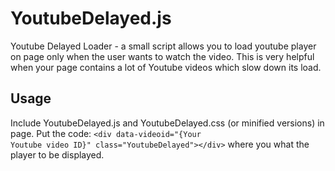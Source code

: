 YoutubeDelayed.js
=================

Youtube Delayed Loader - a  small script allows you to load youtube player on page only when the user wants to watch the video. This is very helpful when your page contains a lot of Youtube videos which slow down its load.

Usage
-----
Include YoutubeDelayed.js and YoutubeDelayed.css (or minified versions) in page. Put the code: <code>&lt;div data-videoid="{Your Youtube video ID}" class="YoutubeDelayed"&gt;&lt;/div&gt;</code> 
where you what the player to be displayed.
